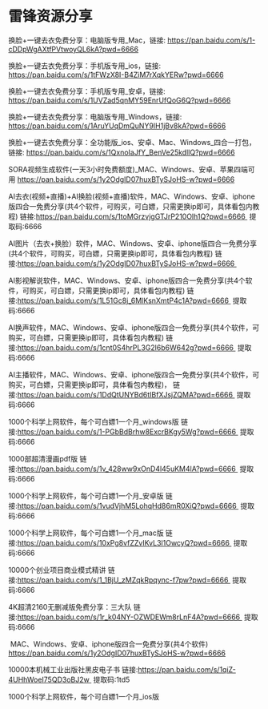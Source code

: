 # 雷锋资源分享

换脸+一键去衣免费分享：电脑版专用_Mac，链接: https://pan.baidu.com/s/1-cDDpWgAXtfPVtwoyQL6kA?pwd=6666

换脸+一键去衣免费分享：手机版专用_ios，链接: https://pan.baidu.com/s/1tFWzX8I-B4ZiM7rXqkYERw?pwd=6666

换脸+一键去衣免费分享：手机版专用_安卓，链接: https://pan.baidu.com/s/1UVZad5qnMY59EnrUfQoG6Q?pwd=6666

换脸+一键去衣免费分享：电脑版专用_Windows，链接: https://pan.baidu.com/s/1AruYUqDmQuNY9IH1jBv8kA?pwd=6666

换脸+一键去衣免费分享：全功能版_ios、安卓、Mac、Windows_四合一打包，链接: https://pan.baidu.com/s/1QxnoIaJfY_BenVe25kdllQ?pwd=6666

SORA视频生成软件(一天3小时免费额度)_MAC、Windows、安卓、苹果四端可用
https://pan.baidu.com/s/1y2OdgID07huxBTySJoHS-w?pwd=6666

AI去衣(视频+直播)+AI换脸(视频+直播)软件，MAC、Windows、安卓、iphone版四合一免费分享(共4个软件，可购买，可白嫖，只需更换ip即可，具体看包内教程)
链接:https://pan.baidu.com/s/1toMGrzvjgGTJrP210Olh1Q?pwd=6666 
提取码:6666

AI图片（去衣+换脸）软件，MAC、Windows、安卓、iphone版四合一免费分享(共4个软件，可购买，可白嫖，只需更换ip即可，具体看包内教程)
链接:https://pan.baidu.com/s/1y2OdgID07huxBTySJoHS-w?pwd=6666 

AI影视解说软件，MAC、Windows、安卓、iphone版四合一免费分享(共4个软件，可购买，可白嫖，只需更换ip即可，具体看包内教程)
链接:https://pan.baidu.com/s/1L51Gc8j_6MlKsnXmtP4c1A?pwd=6666 
提取码:6666

AI换声软件，MAC、Windows、安卓、iphone版四合一免费分享(共4个软件，可购买，可白嫖，只需更换ip即可，具体看包内教程)
链接:https://pan.baidu.com/s/1cnt0S4hrPL3G2l6b6W642g?pwd=6666 
提取码:6666

AI主播软件，MAC、Windows、安卓、iphone版四合一免费分享(共4个软件，可购买，可白嫖，只需更换ip即可，具体看包内教程)，
链接:https://pan.baidu.com/s/1DdQtUNYBd6tIBfXJsjZQMA?pwd=6666 
提取码:6666

1000个科学上网软件，每个可白嫖1一个月_windows版
链接:https://pan.baidu.com/s/1-PGbBdBrhw8ExcrBKgy5Wg?pwd=6666 
提取码:6666

1000部超清漫画pdf版
链接:https://pan.baidu.com/s/1v_428ww9xOnD4l45uKM4lA?pwd=6666 
提取码:6666

1000个科学上网软件，每个可白嫖1一个月_安卓版
链接:https://pan.baidu.com/s/1vudVjhM5LohqHd86mR0XiQ?pwd=6666 
提取码:6666

1000个科学上网软件，每个可白嫖1一个月_mac版
链接:https://pan.baidu.com/s/10xPg8vfZZvIKvL3l1OwcyQ?pwd=6666 
提取码:6666

10000个创业项目商业模式精讲
链接:https://pan.baidu.com/s/1_1BjU_zMZqkRpqync-f7pw?pwd=6666 
提取码:6666

4K超清2160无删减版免费分享：三大队
链接:https://pan.baidu.com/s/1r_k04NY-OZWDEWm8rLnF4A?pwd=6666 
提取码:6666

 MAC、Windows、安卓、iphone版四合一免费分享(共4个软件)
https://pan.baidu.com/s/1y2OdgID07huxBTySJoHS-w?pwd=6666

10000本机械工业出版社黑皮电子书
链接:https://pan.baidu.com/s/1qiZ-4UHhWoeI75QD3oBJ2w 
提取码:1td5

1000个科学上网软件，每个可白嫖1一个月_ios版
